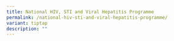 ```yaml
---
title: National HIV, STI and Viral Hepatitis Programme
permalink: /national-hiv-sti-and-viral-hepatitis-programme/
variant: tiptap
description: ""
---
```

